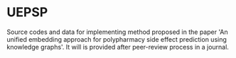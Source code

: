 # UEPSP
Source codes and data for implementing method proposed in the paper 'An unified embedding approach for polypharmacy side effect prediction using knowledge graphs'.
It will is provided after peer-review process in a journal.
